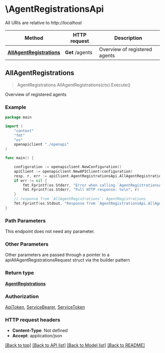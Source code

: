 # \AgentRegistrationsApi

All URIs are relative to *http://localhost*

Method | HTTP request | Description
------------- | ------------- | -------------
[**AllAgentRegistrations**](AgentRegistrationsApi.md#AllAgentRegistrations) | **Get** /agents | Overview of registered agents



## AllAgentRegistrations

> AgentRegistrations AllAgentRegistrations(ctx).Execute()

Overview of registered agents



### Example

```go
package main

import (
    "context"
    "fmt"
    "os"
    openapiclient "./openapi"
)

func main() {

    configuration := openapiclient.NewConfiguration()
    apiClient := openapiclient.NewAPIClient(configuration)
    resp, r, err := apiClient.AgentRegistrationsApi.AllAgentRegistrations(context.Background()).Execute()
    if err != nil {
        fmt.Fprintf(os.Stderr, "Error when calling `AgentRegistrationsApi.AllAgentRegistrations``: %v\n", err)
        fmt.Fprintf(os.Stderr, "Full HTTP response: %v\n", r)
    }
    // response from `AllAgentRegistrations`: AgentRegistrations
    fmt.Fprintf(os.Stdout, "Response from `AgentRegistrationsApi.AllAgentRegistrations`: %v\n", resp)
}
```

### Path Parameters

This endpoint does not need any parameter.

### Other Parameters

Other parameters are passed through a pointer to a apiAllAgentRegistrationsRequest struct via the builder pattern


### Return type

[**AgentRegistrations**](AgentRegistrations.md)

### Authorization

[ApiToken](../README.md#ApiToken), [ServiceBearer](../README.md#ServiceBearer), [ServiceToken](../README.md#ServiceToken)

### HTTP request headers

- **Content-Type**: Not defined
- **Accept**: application/json

[[Back to top]](#) [[Back to API list]](../README.md#documentation-for-api-endpoints)
[[Back to Model list]](../README.md#documentation-for-models)
[[Back to README]](../README.md)

